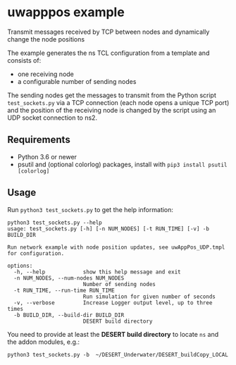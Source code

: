# uwapppos example

Transmit messages received by TCP between nodes and dynamically change the node positions

The example generates the ns TCL configuration from a template and consists of:
- one receiving node
- a configurable number of sending nodes

The sending nodes get the messages to transmit from the Python script `test_sockets.py` via a TCP connection (each node opens a unique TCP port) and the position of the receiving node is changed by the script using an UDP socket connection to ns2. 

## Requirements

- Python 3.6 or newer
- psutil and (optional colorlog) packages, install with `pip3 install psutil [colorlog]`

## Usage

Run `python3 test_sockets.py` to get the help information:

```
python3 test_sockets.py --help
usage: test_sockets.py [-h] [-n NUM_NODES] [-t RUN_TIME] [-v] -b BUILD_DIR

Run network example with node position updates, see uwAppPos_UDP.tmpl for configuration.

options:
  -h, --help            show this help message and exit
  -n NUM_NODES, --num-nodes NUM_NODES
                        Number of sending nodes
  -t RUN_TIME, --run-time RUN_TIME
                        Run simulation for given number of seconds
  -v, --verbose         Increase Logger output level, up to three times
  -b BUILD_DIR, --build-dir BUILD_DIR
                        DESERT build directory
```


You need to provide at least the **DESERT build directory** to locate `ns` and the addon modules, e.g.:

`python3 test_sockets.py -b  ~/DESERT_Underwater/DESERT_buildCopy_LOCAL`

